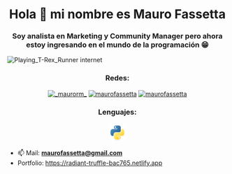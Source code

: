<h1 align="center">Hola 👋 mi nombre es Mauro Fassetta </h1>
<h3 align="center">Soy analista en Marketing y Community Manager pero ahora estoy ingresando en el mundo de la programación 😁</h3>

![Playing_T-Rex_Runner internet](https://user-images.githubusercontent.com/118296906/203184125-547bb56c-f41e-4d1c-9f43-26ba202c77a9.gif)

<h3 align="center">Redes:</h3>
<p align="center">
<a href="https://twitter.com/_maurorm_" target="blank"><img align="center" src="https://raw.githubusercontent.com/rahuldkjain/github-profile-readme-generator/master/src/images/icons/Social/twitter.svg" alt="_maurorm_" height="40" width="50" /></a>
<a href="https://instagram.com/maurofassetta" target="blank"><img align="center" src="https://raw.githubusercontent.com/rahuldkjain/github-profile-readme-generator/master/src/images/icons/Social/instagram.svg" alt="maurofassetta" height="40" width="50" /></a>
<a href="https://fb.com/maurofassetta" target="blank"><img align="center" src="https://raw.githubusercontent.com/rahuldkjain/github-profile-readme-generator /master/src/images/icons/Social/facebook.svg" alt="maurofassetta" alt="maurofassetta" height="40" width="50" /></a>
</p>

<h3 align="center">Lenguajes:</h3>
<p align="center"> <a href="https://www.python.org" target="_blank" rel="noreferrer"> <img src="https://raw.githubusercontent.com/devicons/devicon/master/icons/python/python-original.svg" alt="python" width="40" height="40"/> </a> </p>


- 📫 Mail: **maurofassetta@gmail.com**
- Portfolio: https://radiant-truffle-bac765.netlify.app
